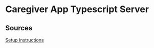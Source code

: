 # Caregiver App Typescript Server

## Sources
[Setup Instructions](https://ultimatecourses.com/blog/setup-typescript-nodejs-express)